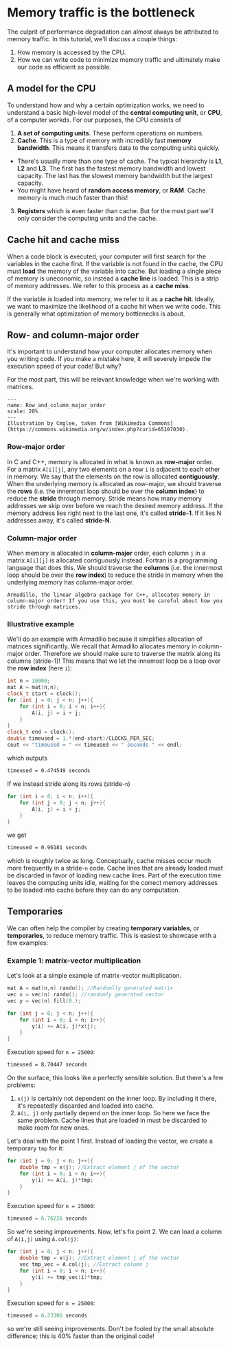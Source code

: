 # Memory traffic is the bottleneck

The culprit of performance degradation can almost always be attributed to memory traffic. In this tutorial, we'll discuss a couple things:

1. How memory is accessed by the CPU.
2. How we can write code to minimize memory traffic and ultimately make our code as efficient as possible.


## A model for the CPU

To understand how and why a certain optimization works, we need to understand a basic high-level model of the **central computing unit**, or **CPU**, of a computer workds. For our purposes, the CPU consists of

1. **A set of computing units**. These perform operations on numbers.
2. **Cache**. This is a type of memory with incredibly fast **memory bandwidth**. This means it transfers data to the computing units quickly.
  - There's usually more than one type of cache. The typical hierarchy is **L1**, **L2** and **L3**. The first has the fastest memory bandwidth and lowest capacity. The last has the slowest memory bandwidth but the largest capacity.
  - You might have heard of **random access memory**, or **RAM**. Cache memory is much much faster than this!
3. **Registers** which is even faster than cache. But for the most part we'll only consider the computing units and the cache.

## Cache hit and cache miss

When a code block is executed, your computer will first search for the variables in the cache first. If the variable is not found in the cache, the CPU must **load** the memory of the variable into cache. But loading a single piece of memory is uneconomic, so instead a **cache line** is loaded. This is a strip of memory addresses. We refer to this process as a **cache miss**.

If the variable *is* loaded into memory, we refer to it as a **cache hit**. Ideally, we want to maximize the likelihood of a cache hit when we write code. This is generally what optimization of memory bottlenecks is about.


## Row- and column-major order

It's important to understand how your computer allocates memory when you writing code. If you make a mistake here, it will severely impede the execution speed of your code! But why?

For the most part, this will be relevant knowledge when we're working with matrices.

```{figure} ./imgs/Row_and_column_major_order.png
---
name: Row_and_column_major_order
scale: 20%
---
Illustration by Cmglee, taken from [Wikimedia Commons](https://commons.wikimedia.org/w/index.php?curid=65107030).
```

### Row-major order

In C and C++, memory is allocated in what is known as **row-major** order. For a matrix `A[i][j]`, any two elements on a row `i` is adjacent to each other in memory. We say that the elements on the row is allocated **contiguously**.
When the underlying memory is allocated as row-major, we should traverse the **rows** (i.e. the innermost loop should be over the **column index**) to reduce the **stride** through memory. Stride means how many memory addresses we skip over before we reach the desired memory address. If the memory address lies right next to the last one, it's called **stride-1**. If it lies N addresses away, it's called **stride-N**.

### Column-major order

When memory is allocated in **column-major** order, each column `j` in a matrix `A[i][j]` is allocated contiguously instead. Fortran is a programming language that does this.
We should traverse the **columns** (i.e. the innermost loop should be over the **row index**) to reduce the stride in memory when the underlying memory has column-major order.

```{note}
Armadillo, the linear algebra package for C++, allocates memory in column-major order! If you use this, you must be careful about how you stride through matrices.
```

### Illustrative example
We'll do an example with Armadillo because it simplifies allocation of matrices significantly. We recall that Armadillo allocates memory in column-major order. Therefore we should make sure to traverse the matrix along its columns (stride-1)! This means that we let the innemost loop be a loop over the **row index** (here `i`):

```c++
int n = 10000;
mat A = mat(n,n);
clock_t start = clock();
for (int j = 0; j < n; j++){
    for (int i = 0; i < n; i++){
        A(i, j) = i + j;
    }
}
clock_t end = clock();
double timeused = 1.*(end-start)/CLOCKS_PER_SEC;
cout << "timeused = " << timeused << " seconds " << endl;
```

which outputs

```sh
timeused = 0.474549 seconds
```

If we instead stride along its rows (stride-`n`)

```c++
for (int i = 0; i < n; i++){
    for (int j = 0; j < n; j++){
        A(i, j) = i + j;
    }
}
```

we get

```sh
timeused = 0.96181 seconds
```

which is roughly twice as long. Conceptually, cache misses occur much more frequently in a stride-`n` code. Cache lines that are already loaded must be discarded in favor of loading new cache lines. Part of the execution time leaves the computing units idle, waiting for the correct memory addresses to be loaded into cache before they can do any computation.

## Temporaries

We can often help the compiler by creating **temporary variables**, or **temporaries**, to reduce memory traffic. This is easiest to showcase with a few examples:


### Example 1: matrix-vector multiplication
Let's look at a simple example of matrix-vector multiplication.

```c++
mat A = mat(n,n).randu(); //Randomlly generated matrix
vec x = vec(n).randu(); //randomly generated vector
vec y = vec(n).fill(0.);

for (int j = 0; j < n; j++){
    for (int i = 0; i < n; i++){
        y(i) += A(i, j)*x(j);
    }
}
```
Execution speed for `n = 25000`:
```sh
timeused = 8.70447 seconds
```

On the surface, this looks like a perfectly sensible solution. But there's a few problems:
1. `x(j)` is certainly not dependent on the inner loop. By including it there, it's repeatedly discarded and loaded into cache.
2. `A(i, j)` only partially depend on the inner loop. So here we face the same problem. Cache lines that are loaded in must be discarded to make room for new ones.

Let's deal with the point 1 first. Instead of loading the vector, we create a temporary `tmp` for it:

```c++
for (int j = 0; j < n; j++){
    double tmp = x(j); //Extract element j of the vector
    for (int i = 0; i < n; i++){
        y(i) += A(i, j)*tmp;
    }
}
```
Execution speed for `n = 25000`:
```c++
timeused = 6.76226 seconds
```

So we're seeing improvements. Now, let's fix point 2. We can load a column of `A(i,j)` using `A.col(j)`:

```c++
for (int j = 0; j < n; j++){
    double tmp = x(j); //Extract element j of the vector
    vec tmp_vec = A.col(j); //Extract column j
    for (int i = 0; i < n; i++){
        y(i) += tmp_vec(i)*tmp;
    }
}
```
Execution speed for `n = 25000`:

```c++
timeused = 6.23306 seconds
```

so we're still seeing improvements. Don't be fooled by the small absolute difference; this is 40% faster than the original code!
